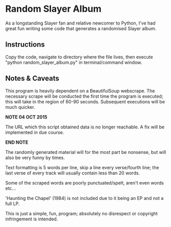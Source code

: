 Random Slayer Album
===================

As a longstanding Slayer fan and relative newcomer to Python, I've had great fun writing some code that generates a randomised Slayer album.


Instructions
------------
Copy the code, navigate to directory where the file lives, then execute "python random_slayer_album.py" in terminal/command window.


Notes & Caveats
---------------
This program is heavily dependent on a BeautifulSoup webscrape. The necessary scrape will be conducted the first time the program is executed; this will take in the region of 60-90 seconds. Subsequent executions will be much quicker.

**NOTE 04 OCT 2015**

The URL which this script obtained data is no longer reachable.
A fix will be implemented in due course.

**END NOTE**


The randomly generated material will for the most part be nonsense, but will also be very funny by times.

Text formatting is 5 words per line, skip a line every verse/fourth line; the last verse of every track will usually contain less than 20 words.

Some of the scraped words are poorly punctuated/spelt, aren't even words etc...

'Haunting the Chapel' (1984) is not included due to it being an EP and not a full LP.

This is just a simple, fun, program; absolutely no disrespect or copyright infringement is intended.
